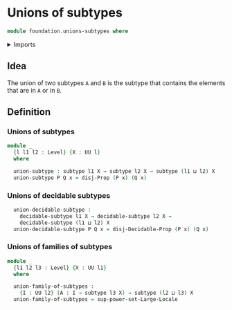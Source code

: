 # Unions of subtypes

```agda
module foundation.unions-subtypes where
```

<details><summary>Imports</summary>

```agda
open import foundation.decidable-subtypes
open import foundation.disjunction
open import foundation.large-locale-of-subtypes
open import foundation.universe-levels

open import foundation-core.subtypes
```

</details>

## Idea

The union of two subtypes `A` and `B` is the subtype that contains the elements
that are in `A` or in `B`.

## Definition

### Unions of subtypes

```agda
module _
  {l l1 l2 : Level} {X : UU l}
  where

  union-subtype : subtype l1 X → subtype l2 X → subtype (l1 ⊔ l2) X
  union-subtype P Q x = disj-Prop (P x) (Q x)
```

### Unions of decidable subtypes

```agda
  union-decidable-subtype :
    decidable-subtype l1 X → decidable-subtype l2 X →
    decidable-subtype (l1 ⊔ l2) X
  union-decidable-subtype P Q x = disj-Decidable-Prop (P x) (Q x)
```

### Unions of families of subtypes

```agda
module _
  {l1 l2 l3 : Level} {X : UU l1}
  where

  union-family-of-subtypes :
    {I : UU l2} (A : I → subtype l3 X) → subtype (l2 ⊔ l3) X
  union-family-of-subtypes = sup-power-set-Large-Locale
```
